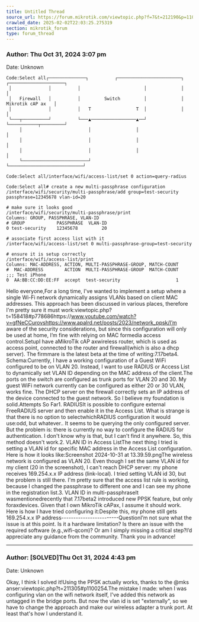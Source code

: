 ```yaml
---
title: Untitled Thread
source_url: https://forum.mikrotik.com/viewtopic.php?f=7&t=212190&p=1106491#p1106491
crawled_date: 2025-02-02T22:03:25.275319
section: mikrotik_forum
type: forum_thread
---
```


### Author: Thu Oct 31, 2024 3:07 pm
Date: Unknown

```
Code:Select all┌──────────────┐          ┌────────────────────────┐             ┌─────────────────────┐ 
 │              │          │                        │             │                     │ 
 │   Firewall   │          │         Switch         │             │   Mikrotik cAP ax   │ 
 │              │          │   T                 T  │             │                     │ 
 └───┬──────────┘          └───▲─────────────────▲──┘             └───────────┬─────────┘ 
     │                         │                 │                            │           
     │                         │                 │                            │           
     │                         │                 │                            │           
     └─────────────────────────┘                 └────────────────────────────┘
```

```
Code:Select all/interface/wifi/access-list/set 0 action=query-radius
```

```
Code:Select all# create a new multi-passphrase configuration
/interface/wifi/security/multi-passphrase/add group=test-security passphrase=12345678 vlan-id=20 

# make sure it looks good
/interface/wifi/security/multi-passphrase/print    
Columns: GROUP, PASSPHRASE, VLAN-ID
# GROUP            PASSPHRASE  VLAN-ID
0 test-security    12345678         20

# associate first access list with it
/interface/wifi/access-list/set 0 multi-passphrase-group=test-security

# ensure it is setup correctly
/interface/wifi/access-list/print  
Columns: MAC-ADDRESS, ACTION, MULTI-PASSPHRASE-GROUP, MATCH-COUNT
#  MAC-ADDRESS        ACTION  MULTI-PASSPHRASE-GROUP  MATCH-COUNT
;;; Test iPhone
0  AA:BB:CC:DD:EE:FF  accept  test-security                     1
```

Hello everyone,For a long time, I've wanted to implement a setup where a single Wi-Fi network dynamically assigns VLANs based on client MAC addresses. This approach has been discussed in various places, therefore I'm pretty sure it must work:viewtopic.php?t=158418#p778686https://www.youtube.com/watch?v=gfNeCCurovshttps://www.apalrd.net/posts/2023/network_ppsk/I’m aware of the security considerations, but since this configuration will only be used at home, I’m fine with relying on MAC formedia access control.SetupI have aMikroTik cAP axwireless router, which is used as access point, connected to the router and firewall(which is also a dhcp server). The firmmare is the latest beta at the time of writing:7.17beta4. Schema:Currently, I have a working configuration of a Guest WiFi configured to be on VLAN 20. Instead, I want to use RADIUS or Access List to dynamically set VLAN ID depending on the MAC address of the client.The ports on the switch are configured as trunk ports for VLAN 20 and 30. My guest WiFi network currently can be configured as either 20 or 30 VLAN, works fine. The DHCP server on the firewall correctly sets an IP address of the device connected to the guest network.  So I believe my foundation is solid.Attempts So Far1. RADIUSIt is possible to configure external FreeRADIUS server and then enable it in the Access List. What is strange is that there is no option to selectwhichRADIUS configuration it would use:odd, but whatever.. It seems to be querying the only configured server. But the problem is: there is currently no way to configure the RADIUS for authentication. I don't know why is that, but I can't find it anywhere. So, this method doesn't work.2. VLAN ID in Access ListThe next thing I tried is setting a VLAN id for specific MAC address in the Access List configuration. Here is how it looks like:Screenshot 2024-10-31 at 13.39.59.pngThe wireless network is configured as VLAN 20. Even though I set the same VLAN id for my client (20 in the screenshot), I can't reach DHCP server: my phone receives 169.254.x.x IP address (link-local). I tried setting VLAN id 30, but the problem is still there. I'm pretty sure that the access list rule is working, because I changed the passphrase to different one and I can see my phone in the registration list.3. VLAN ID in multi-passphraseIt wasmentionedrecently that 7.17beta2 introduced new PPSK feature, but only foraxdevices. Given that I own MikroTik cAPax, I assume it should work. Here is how I have tried configuring it:Despite this, my phone still gets 169.254.x.x IP address------------------------QuestionI’m not sure what the issue is at this point. Is it a hardware limitation? Is there an issue with the required software (e.g.,wifi-qcom)? Or am I simply missing a critical step?I’d appreciate any guidance from the community. Thank you in advance!


---
### Author: [SOLVED]Thu Oct 31, 2024 4:43 pm
Date: Unknown

Okay, I think I solved it!Using the PPSK actually works, thanks to the @mks anser:viewtopic.php?t=211305#p1100254.The mistake I made: when I was configuring vlan on the wifi network itself, I've added this network as untagged in the bridge ports. But now the vlan id is set "externally", so we have to change the approach and make our wireless adapter a trunk port. At least that's how I understand it.

